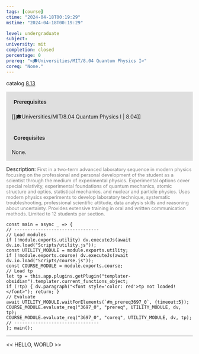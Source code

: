 ```yaml
---
tags: [course]
ctime: "2024-04-18T00:19:29"
mstime: "2024-04-18T00:19:29"

level: undergraduate
subject: 
university: mit
completion: closed
percentage: 0
prereq: "<🎓Universities/MIT/8.04 Quantum Physics I>"
coreq: "None."
---
```


catalog [8.13](http://student.mit.edu/catalog/m8a.html#8.13)

<span style="display: block; padding: 15px; background-color: rgb(100, 100, 100, 0.2);"><font id="m_prereq3697_0" style="display: block; font-family: Arial, sans-serif; font-weight: bold; padding: 5px">Prerequisites</font><br><span id="prereq3697_0">[[🎓Universities/MIT/8.04 Quantum Physics I | 8.04]]</span></span>
<span style="display: block; padding: 15px; background-color: rgb(100, 100, 100, 0.2);"><font id="m_coreq3697_0" style="display: block; font-family: Arial, sans-serif; font-weight: bold; padding: 5px">Corequisites</font><br><span id="coreq3697_0">None.</span></span>

<font style="">Description:</font>
<font style="color: grey; font-size: 0.8rem;">First in a two-term advanced laboratory sequence in modern physics focusing on the professional and personal development of the student as a scientist through the medium of experimental physics. Experimental options cover special relativity, experimental foundations of quantum mechanics, atomic structure and optics, statistical mechanics, and nuclear and particle physics. Uses modern physics experiments to develop laboratory technique, systematic troubleshooting, professional scientific attitude, data analysis skills and reasoning about uncertainty. Provides extensive training in oral and written communication methods. Limited to 12 students per section.</font>

```dataviewjs
const main = async _ => {
// --------------------------------
// Load modules
if (!module.exports.utility) dv.executeJs(await dv.io.load("Scripts/utility.js"));
const UTILITY_MODULE = module.exports.utility;
if (!module.exports.course) dv.executeJs(await dv.io.load("Scripts/course.js"));
const COURSE_MODULE = module.exports.course;
// Load tp
let tp = this.app.plugins.getPlugin("templater-obsidian").templater.current_functions_object;
if (!tp) { dv.paragraph("<font style='color: red'>tp not loaded!</font>"); return; }
// Evaluate
await UTILITY_MODULE.waitForElements(`#m_prereq3697_0`, {timeout:5});
COURSE_MODULE.evaluate_req("3697_0", "prereq", UTILITY_MODULE, dv, tp);
COURSE_MODULE.evaluate_req("3697_0", "coreq", UTILITY_MODULE, dv, tp);
// --------------------------------
}; main();
```

---

<< HELLO, WORLD >>
